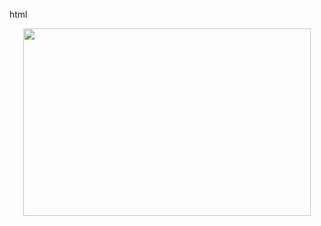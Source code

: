 html <p align="center">
  <img width="460" height="300" src="https://c.tenor.com/DBqjevyA2o4AAAAd/bongo-cat-codes.gif">
</p> 
